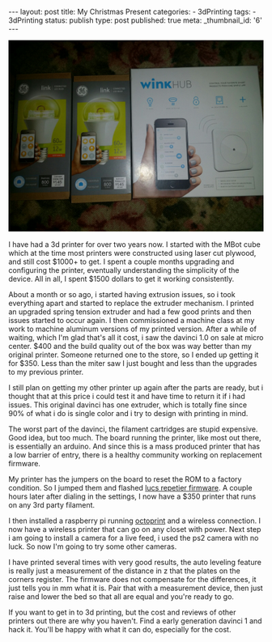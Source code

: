 \--- layout: post title: My Christmas Present categories: \- 3dPrinting tags:
\- 3dPrinting status: publish type: post published: true meta: _thumbnail_id:
'6' \---

![upload.jpeg](/img/upload.jpeg)

I have had a 3d printer for over two years now. I started with the MBot cube
which at the time most printers were constructed using laser cut plywood, and
still cost $1000+ to get. I spent a couple months upgrading and configuring
the printer, eventually understanding the simplicity of the device. All in
all, I spent $1500 dollars to get it working consistently.

About a month or so ago, i started having extrusion issues, so i took
everything apart and started to replace the extruder mechanism. I printed an
upgraded spring tension extruder and had a few good prints and then issues
started to occur again. I then commissioned a machine class at my work to
machine aluminum versions of my printed version. After a while of waiting,
which I'm glad that's all it cost, i saw the davinci 1.0 on sale at micro
center. $400 and the build quality out of the box was way better than my
original printer. Someone returned one to the store, so I ended up getting it
for $350. Less than the miter saw I just bought and less than the upgrades to
my previous printer.

I still plan on getting my other printer up again after the parts are ready,
but i thought that at this price i could test it and have time to return it if
i had issues. This original davinci has one extruder, which is totally fine
since 90% of what i do is single color and i try to design with printing in
mind.

The worst part of the davinci, the filament cartridges are stupid expensive.
Good idea, but too much. The board running the printer, like most out there,
is essentially an arduino. And since this is a mass produced printer that has
a low barrier of entry, there is a healthy community working on replacement
firmware.

My printer has the jumpers on the board to reset the ROM to a factory
condition. So I jumped them and flashed [lucs repetier
firmware](https://github.com/luc-github/Repetier-Firmware-0.92). A couple
hours later after dialing in the settings, I now have a $350 printer that runs
on any 3rd party filament.

I then installed a raspberry pi running [octoprint](http://octoprint.org) and
a wireless connection. I now have a wireless printer that can go on any closet
with power. Next step i am going to install a camera for a live feed, i used
the ps2 camera with no luck. So now I'm going to try some other cameras.

I have printed several times with very good results, the auto leveling feature
is really just a measurement of the distance in z that the plates on the
corners register. The firmware does not compensate for the differences, it
just tells you in mm what it is. Pair that with a measurement device, then
just raise and lower the bed so that all are equal and you're ready to go.

If you want to get in to 3d printing, but the cost and reviews of other
printers out there are why you haven't. Find a early generation davinci 1 and
hack it. You'll be happy with what it can do, especially for the cost.

